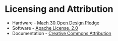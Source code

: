 # Licensing and Attribution

* Hardware - [Mach 30 Open Design Pledge](http://mach30.org/about/mach-30-open-design-pledge/)
* Software - [Apache License, 2.0](http://opensource.org/licenses/Apache-2.0)
* Documentation - [Creative Commons Attribution](http://creativecommons.org/licenses/by/3.0/)